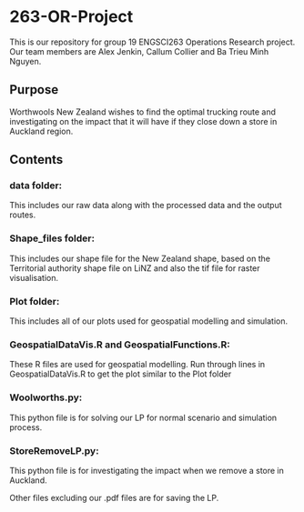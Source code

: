 # 263-OR-Project
This is our repository for group 19 ENGSCI263 Operations Research project. Our team members are Alex Jenkin, Callum Collier and Ba Trieu Minh Nguyen.  

## Purpose  
Worthwools New Zealand wishes to find the optimal trucking route and investigating on the impact that it will have if they close down a store in Auckland region.  

## Contents  
### data folder:  
This includes our raw data along with the processed data and the output routes.  
### Shape_files folder:  
This includes our shape file for the New Zealand shape, based on the Territorial authority shape file on LiNZ and also the tif file for raster visualisation.  
### Plot folder:  
This includes all of our plots used for geospatial modelling and simulation.  
### GeospatialDataVis.R and GeospatialFunctions.R:  
These R files are used for geospatial modelling. Run through lines in GeospatialDataVis.R to get the plot similar to the Plot folder  
### Woolworths.py:  
This python file is for solving our LP for normal scenario and simulation process.  
### StoreRemoveLP.py:  
This python file is for investigating the impact when we remove a store in Auckland.  
  
Other files excluding our .pdf files are for saving the LP.
